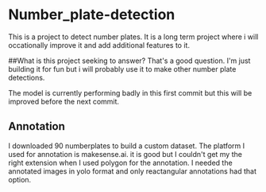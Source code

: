 # Number_plate-detection

This is a project to detect number plates. It is a long term project where i will occationally improve it and add additional features to it.

##What is this project seeking to answer?
That's a good question. I'm just building it for fun but i will probably use it to make other number plate detections.

The model is currently performing badly in this first commit but this will be improved before the next commit.


## Annotation
I downloaded 90 numberplates to build a custom dataset. The platform I used for annotation is makesense.ai. it is good but I couldn't get my the right extension when I used polygon for the annotation. I needed the annotated images in yolo format and only reactangular annotations had that option.


